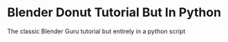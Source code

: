 # Blender Donut Tutorial But In Python
The classic Blender Guru tutorial but entirely in a python script


